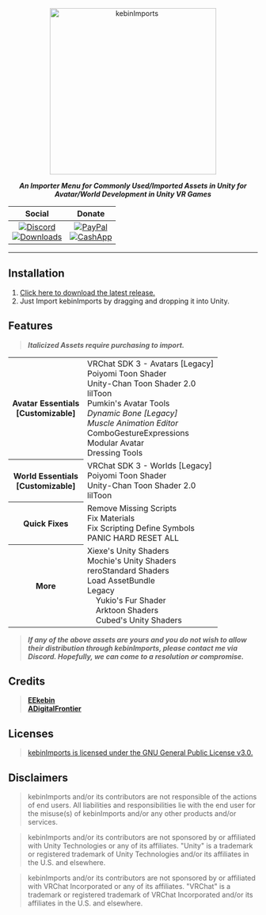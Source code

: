 <div align="center">
  <div>
    <a href="https://github.com/EEkebin/kebinImports">
      <img src="https://i.imgur.com/81lHW6N.png" alt="kebinImports" style="width: 35vw"/>
    </a>
  </div>

***An Importer Menu for Commonly Used/Imported Assets in Unity for Avatar/World Development in Unity VR Games***

| Social | Donate |
|:---:|:---:|
| [![Discord](https://img.shields.io/discord/844230948194877470?color=blue&label=kebinImports&logo=Discord&logoColor=white&style=for-the-badge)](https://discord.gg/UP9kDeVJqs)<br>[![Downloads](https://img.shields.io/github/downloads/EEkebin/kebinImports/total?color=blue&style=for-the-badge)](https://github.com/EEkebin/kebinImports#README)|[![PayPal](https://img.shields.io/static/v1?color=blue&label=PayPal&logo=PayPal&style=for-the-badge&message=kebinImports)](https://paypal.me/kebinImports)<br>[![CashApp](https://img.shields.io/static/v1?color=blue&label=CashApp&logo=CashApp&logoColor=green&style=for-the-badge&message=kebinImports)](https://cash.app/$kebinImports)|
</div>

---

## **Installation**

1. [Click here to download the latest release.](https://github.com/EEkebin/kebinImports/releases/latest/download/kebinImports.unitypackage)
2. Just Import kebinImports by dragging and dropping it into Unity.

## **Features**

> ***Italicized Assets require purchasing to import.***

<table>
  <tbody>
    <tr>
      <th>Avatar Essentials<br>[Customizable]</th>
      <td>VRChat SDK 3 - Avatars [Legacy]<br>Poiyomi Toon Shader<br>Unity-Chan Toon Shader 2.0<br>lilToon<br>Pumkin's Avatar Tools<br><i>Dynamic Bone [Legacy]</i><br><i>Muscle Animation Editor</i><br>ComboGestureExpressions<br>Modular Avatar<br>Dressing Tools</td>
    </tr>
    <tr>
      <th>World Essentials<br>[Customizable]</th>
      <td>VRChat SDK 3 - Worlds [Legacy]<br>Poiyomi Toon Shader<br>Unity-Chan Toon Shader 2.0<br>lilToon</td>
    </tr>
    <tr>
      <th>Quick Fixes</th>
      <td>Remove Missing Scripts<br>Fix Materials<br>Fix Scripting Define Symbols<br>PANIC HARD RESET ALL</td>
    </tr>
    <tr>
      <th>More</th>
      <td>Xiexe's Unity Shaders<br>Mochie's Unity Shaders<br>reroStandard Shaders<br>Load AssetBundle<br>Legacy<br>&nbsp;&nbsp;&nbsp;&nbsp;Yukio's Fur Shader<br>&nbsp;&nbsp;&nbsp;&nbsp;Arktoon Shaders<br>&nbsp;&nbsp;&nbsp;&nbsp;Cubed's Unity Shaders</td>
    </tr>
  </tbody>
</table>

> ***If any of the above assets are yours and you do not wish to allow their distribution through kebinImports, please contact me via Discord. Hopefully, we can come to a resolution or compromise.***

## **Credits**

> **[EEkebin](https://github.com/EEkebin)  
> [ADigitalFrontier](https://github.com/ADigitalFrontier)**

## **Licenses**

> [kebinImports is licensed under the GNU General Public License v3.0.](https://github.com/EEkebin/kebinImports/blob/main/LICENSE)

## **Disclaimers**

> kebinImports and/or its contributors are not responsible of the actions of end users. All liabilities and responsibilities lie with the end user for the misuse(s) of kebinImports and/or any other products and/or services.

> kebinImports and/or its contributors are not sponsored by or affiliated with Unity Technologies or any of its affiliates. "Unity" is a trademark or registered trademark of Unity Technologies and/or its affiliates in the U.S. and elsewhere.

> kebinImports and/or its contributors are not sponsored by or affiliated with VRChat Incorporated or any of its affiliates. "VRChat" is a trademark or registered trademark of VRChat Incorporated and/or its affiliates in the U.S. and elsewhere.
